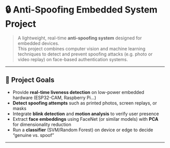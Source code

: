 # 🔒 Anti-Spoofing Embedded System Project

> A lightweight, real-time **anti-spoofing system** designed for embedded devices.  
> This project combines computer vision and machine learning techniques to detect and prevent spoofing attacks (e.g. photo or video replay) on face-based authentication systems.

---

## 🎯 Project Goals
- Provide **real-time liveness detection** on low-power embedded hardware (ESP32-CAM, Raspberry Pi…)
- **Detect spoofing attempts** such as printed photos, screen replays, or masks
- Integrate **blink detection** and **motion analysis** to verify user presence
- Extract **face embeddings** using FaceNet (or similar models) with **PCA** for dimensionality reduction
- Run a **classifier** (SVM/Random Forest) on device or edge to decide “genuine vs. spoof”

---
